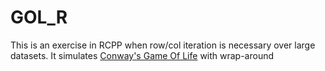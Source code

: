 # GOL_R
This is an exercise in RCPP when row/col iteration is necessary over large datasets. It simulates [Conway's Game Of Life](https://en.wikipedia.org/wiki/Conway%27s_Game_of_Life) with wrap-around
